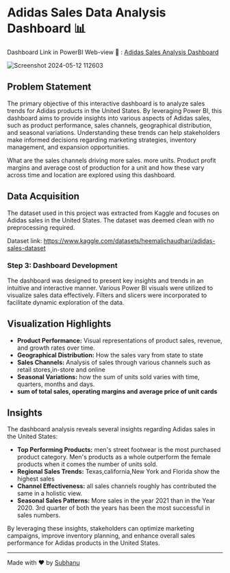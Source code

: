 # Adidas Sales Data Analysis Dashboard 📊

Dashboard Link in PowerBI Web-view 🔗 : [Adidas Sales Analysis Dashboard](https://app.powerbi.com/groups/me/reports/41d5690a-0064-46ba-ab9f-3e90de034b86/ReportSection?experience=power-bi)


![Screenshot 2024-05-12 112603](https://github.com/subhanu-dev/Data-Science-Job-Data-Analysis-Dashboard/assets/120291970/668c75fa-a962-4691-8ce9-d7856f0472d8)


## Problem Statement
The primary objective of this interactive dashboard is to analyze sales trends for Adidas products in the United States. By leveraging Power BI, this dashboard aims to provide insights into various aspects of Adidas sales, such as product performance, sales channels, geographical distribution, and seasonal variations. Understanding these trends can help stakeholders make informed decisions regarding marketing strategies, inventory management, and expansion opportunities. 

What are the sales channels driving more sales. more units. Product profit margins and average cost of production for a unit and how these vary across time and location are explored using this dashboard.


## Data Acquisition
The dataset used in this project was extracted from Kaggle and focuses on Adidas sales in the United States. The dataset was deemed clean with no preprocessing required.

Dataset link: 
https://www.kaggle.com/datasets/heemalichaudhari/adidas-sales-dataset

### Step 3: Dashboard Development
The dashboard was designed to present key insights and trends in an intuitive and interactive manner. Various Power BI visuals were utilized to visualize sales data effectively. Filters and slicers were incorporated to facilitate dynamic exploration of the data.

## Visualization Highlights
- **Product Performance:** Visual representations of product sales, revenue, and growth rates over time.
- **Geographical Distribution:** How the sales vary from state to state
- **Sales Channels:** Analysis of sales through various channels such as retail stores,in-store and online 
- **Seasonal Variations:** how the sum of units sold varies with time, quarters, months and days.
- **sum of total sales, operating margins and average price of unit cards**


## Insights
The dashboard analysis reveals several insights regarding Adidas sales in the United States:
- **Top Performing Products:** men's street footwear is the most purchased product category. Men's products as a whole outperform the female products when it comes the number of units sold.
- **Regional Sales Trends:** Texas,california,New York and Florida show the highest sales 
- **Channel Effectiveness:** all sales channels roughly has contributed the same in a holistic view.
- **Seasonal Sales Patterns:** More sales in the year 2021 than in the Year 2020. 3rd quarter of both the years has been the most successful in sales numbers. 

By leveraging these insights, stakeholders can optimize marketing campaigns, improve inventory planning, and enhance overall sales performance for Adidas products in the United States.

---
Made with ❤️ by [Subhanu](https://github.com/subhanu-dev)
